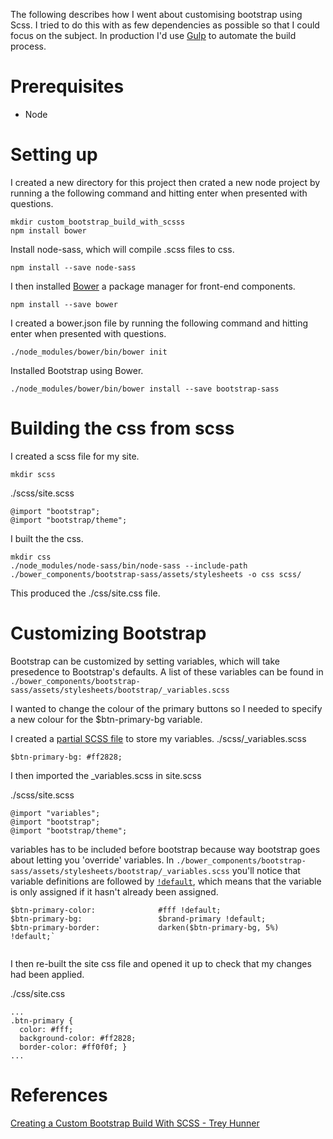 The following describes how I went about customising bootstrap using
Scss.
I tried to do this with as few dependencies as possible so that I could
focus on the subject.  In production I'd use [Gulp](http://gulpjs.com/)
to automate the build process.

# Prerequisites
* Node

# Setting up
I created a new directory for this project then crated a new node 
project by running a the following command and hitting enter when 
presented with questions.


```
mkdir custom_bootstrap_build_with_scsss
npm install bower
```

Install node-sass, which will compile .scss files to css.

```
npm install --save node-sass
```

I then installed [Bower](https://bower.io/) a package manager for 
front-end components.

```
npm install --save bower
```

I created a bower.json file by running the following command and hitting
enter when presented with questions.

```
./node_modules/bower/bin/bower init
```

Installed Bootstrap using Bower.
```
./node_modules/bower/bin/bower install --save bootstrap-sass
```

# Building the css from scss

I created a scss file for my site.

```
mkdir scss
```

./scss/site.scss
```
@import "bootstrap";
@import "bootstrap/theme";
```

I built the the css.

```
mkdir css
./node_modules/node-sass/bin/node-sass --include-path ./bower_components/bootstrap-sass/assets/stylesheets -o css scss/
```

This produced the ./css/site.css file.

# Customizing Bootstrap

Bootstrap can be customized by setting variables, which will take 
presedence to Bootstrap's defaults.  A list of these variables can be 
found in `./bower_components/bootstrap-sass/assets/stylesheets/bootstrap/_variables.scss`

I wanted to change the colour of the primary buttons so I needed to 
specify a new colour for the $btn-primary-bg variable.

I created a [partial SCSS file](http://sass-lang.com/guide#topic-4) to 
store my variables.
./scss/_variables.scss

```
$btn-primary-bg: #ff2828;
```

I then imported the _variables.scss in site.scss

./scss/site.scss

```
@import "variables";
@import "bootstrap";
@import "bootstrap/theme";
```

variables has to be included before bootstrap because way bootstrap goes
about letting you 'override' variables.  In `./bower_components/bootstrap-sass/assets/stylesheets/bootstrap/_variables.scss`
you'll notice that variable definitions are followed by [`!default`](http://sass-lang.com/documentation/file.SASS_REFERENCE.html#variable_defaults_), 
which means that the variable is only assigned if it hasn't already been
assigned.

```
$btn-primary-color:              #fff !default;
$btn-primary-bg:                 $brand-primary !default;
$btn-primary-border:             darken($btn-primary-bg, 5%) !default;`
 
```


I then re-built the site css file and opened it up to check that my 
changes had been applied.

./css/site.css
```
...
.btn-primary {
  color: #fff;
  background-color: #ff2828;
  border-color: #ff0f0f; }
...
```

# References
[Creating a Custom Bootstrap Build With SCSS - Trey Hunner](https://www.codementor.io/development-process/tutorial/create-custom-bootstrap-build-with-scss)
